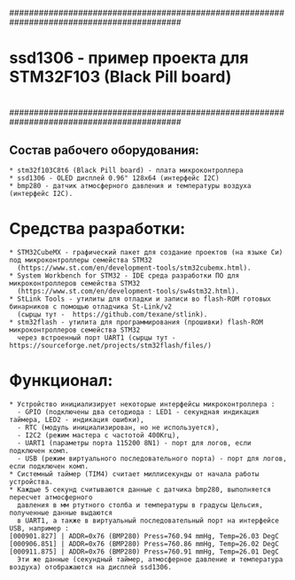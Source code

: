 ###########################################################################################
#
#               ssd1306 - пример проекта для STM32F103 (Black Pill board)
#
###########################################################################################


## Состав рабочего оборудования:

```
* stm32f103C8t6 (Black Pill board) - плата микроконтроллера
* ssd1306 - OLED дисплей 0.96" 128x64 (интерфейс I2C)
* bmp280 - датчик атмосферного давления и температуры воздуха (интерфейс I2C).
```


# Средства разработки:

```
* STM32CubeMX - графический пакет для создание проектов (на языке Си) под микроконтроллеры семейства STM32
  (https://www.st.com/en/development-tools/stm32cubemx.html).
* System Workbench for STM32 - IDE среда разработки ПО для микроконтроллеров семейства STM32
  (https://www.st.com/en/development-tools/sw4stm32.html).
* StLink Tools - утилиты для отладки и записи во flash-ROM готовых бинарников с помощью отладчика St-Link/v2
  (сырцы тут -  https://github.com/texane/stlink).
* stm32flash - утилита для программирования (прошивки) flash-ROM микроконтроллеров семейства STM32
  через встроенный порт UART1 (сырцы тут - https://sourceforge.net/projects/stm32flash/files/)
```


# Функционал:

```
* Устройство инициализирует некоторые интерфейсы микроконтроллера :
  - GPIO (подключены два сетодиода : LED1 - секундная индикация таймера, LED2 - индикация ошибки),
  - RTC (модуль инициализирован, но не используется),
  - I2C2 (режим мастера с частотой 400Кгц),
  - UART1 (параметры порта 115200 8N1) - порт для логов, если подключен комп.
  - USB (режим виртуального последовательного порта) - порт для логов, если подключен комп.
* Системный таймер (TIM4) считает миллисекунды от начала работы устройства. 
* Каждые 5 секунд считываются данные с датчика bmp280, выполняется пересчет атмосферного
  давления в мм ртутного столба и температуры в градусы Цельсия, полученные данные выдаются
  в UART1, а также в виртуальный последовательный порт на интерфейсе USB, например :
[000901.827] | ADDR=0x76 (BMP280) Press=760.94 mmHg, Temp=26.03 DegC
[000906.851] | ADDR=0x76 (BMP280) Press=760.86 mmHg, Temp=26.02 DegC
[000911.875] | ADDR=0x76 (BMP280) Press=760.91 mmHg, Temp=26.01 DegC
  Эти же данные (секундный таймер, атмосферное давление и температура воздуха) отображаются на дисплей ssd1306.
```


